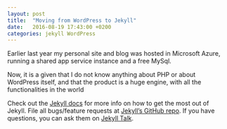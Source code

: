 ```yaml
---
layout: post
title:  "Moving from WordPress to Jekyll"
date:   2016-08-19 17:43:00 +0200
categories: jekyll WordPress
---
```

Earlier last year my personal site and blog was hosted in Microsoft Azure, running a shared app service instance and a free MySql.

Now, it is a given that I do not know anything about PHP or about WordPress itself, and that the product is a huge engine, with all the functionalities in the world


Check out the [Jekyll docs][jekyll-docs] for more info on how to get the most out of Jekyll. File all bugs/feature requests at [Jekyll’s GitHub repo][jekyll-gh]. If you have questions, you can ask them on [Jekyll Talk][jekyll-talk].

[jekyll-docs]: http://jekyllrb.com/docs/home
[jekyll-gh]:   https://github.com/jekyll/jekyll
[jekyll-talk]: https://talk.jekyllrb.com/
